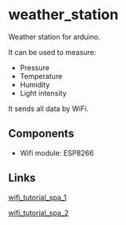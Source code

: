 # weather_station
Weather station for arduino.

It can be used to measure:
* Pressure
* Temperature
* Humidity
* Light intensity

It sends all data by WiFi.

## Components

* Wifi module: ESP8266

## Links

[wifi_tutorial_spa_1](http://kio4.com/arduino/57modulowifi_2.htm)

[wifi_tutorial_spa_2](http://www.prometec.net/arduino-wifi/)

